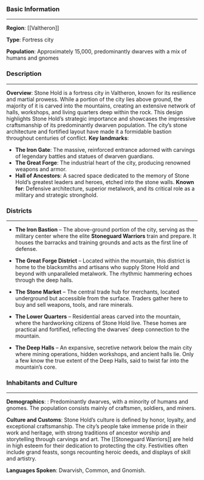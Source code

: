 ### Basic Information
---
**Region**: [[Valtheron]]

**Type**: Fortress city

**Population**: Approximately 15,000, predominantly dwarves with a mix of humans and gnomes

### Description
---
**Overview**:
Stone Hold is a fortress city in Valtheron, known for its resilience and martial prowess. While a portion of the city lies above ground, the majority of it is carved into the mountains, creating an extensive network of halls, workshops, and living quarters deep within the rock. This design highlights Stone Hold’s strategic importance and showcases the impressive craftsmanship of its predominantly dwarven population. The city’s stone architecture and fortified layout have made it a formidable bastion throughout centuries of conflict.
**Key landmarks**:
- **The Iron Gate**: The massive, reinforced entrance adorned with carvings of legendary battles and statues of dwarven guardians.
- **The Great Forge**: The industrial heart of the city, producing renowned weapons and armor.
- **Hall of Ancestors**: A sacred space dedicated to the memory of Stone Hold’s greatest leaders and heroes, etched into the stone walls.
**Known for**: Defensive architecture, superior metalwork, and its critical role as a military and strategic stronghold.

### Districts
---
- **The Iron Bastion** – The above-ground portion of the city, serving as the military center where the elite **Stoneguard Warriors** train and prepare. It houses the barracks and training grounds and acts as the first line of defense.
    
- **The Great Forge District** – Located within the mountain, this district is home to the blacksmiths and artisans who supply Stone Hold and beyond with unparalleled metalwork. The rhythmic hammering echoes through the deep halls.
    
- **The Stone Market** – The central trade hub for merchants, located underground but accessible from the surface. Traders gather here to buy and sell weapons, tools, and rare minerals.
    
- **The Lower Quarters** – Residential areas carved into the mountain, where the hardworking citizens of Stone Hold live. These homes are practical and fortified, reflecting the dwarves’ deep connection to the mountain.
    
- **The Deep Halls** – An expansive, secretive network below the main city where mining operations, hidden workshops, and ancient halls lie. Only a few know the true extent of the Deep Halls, said to twist far into the mountain’s core.
### Inhabitants and Culture
---
**Demographics**:  : Predominantly dwarves, with a minority of humans and gnomes. The population consists mainly of craftsmen, soldiers, and miners.

**Culture and Customs**: Stone Hold’s culture is defined by honor, loyalty, and exceptional craftsmanship. The city’s people take immense pride in their work and heritage, with strong traditions of ancestor worship and storytelling through carvings and art. The [[Stoneguard Warriors]] are held in high esteem for their dedication to protecting the city. Festivities often include grand feasts, songs recounting heroic deeds, and displays of skill and artistry.

**Languages Spoken**: Dwarvish, Common, and Gnomish.